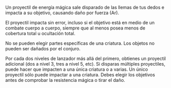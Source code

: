 Un proyectil de energía mágica sale disparado de las llemas de tus dedos e impacta a su objetivo, causando daño por fuerza (Ar).

El proyectil impacta sin error, incluso si el objetivo está en medio de un combate cuerpo a cuerpo, siempre que al menos posea menos de cobertura total u ocultación total.

No se pueden elegir partes específicas de una criatura. Los objetos no pueden ser dañados por el conjuro.

Por cada dos niveles de lanzador más allá del primero, obtienes un proyectil adicional (dos a nivel 3, tres a nivel 5, etc). Si disparas múltiples proyectiles, puede hacer que impacten a una única criatura o a varias. Un único proyectil sólo puede impactar a una criatura. Debes elegir los objetivos antes de comprobar la resistencia mágica o tirar el daño.
